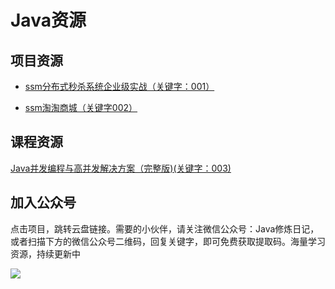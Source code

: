 # Java资源







## 项目资源



- [ssm分布式秒杀系统企业级实战（关键字：001）](https://pan.baidu.com/s/1exgocO6-WX3UJYrW11e7lA)

- [ssm淘淘商城（关键字002）](https://pan.baidu.com/s/1gB2XZ50RZpRxNJhlmfUsxA)

  



## 课程资源



[Java并发编程与高并发解决方案（完整版)(关键字：003)](https://pan.baidu.com/s/1vi8Kjhkmlzmt5hNXu7Xo8A)



## 加入公众号

点击项目，跳转云盘链接。需要的小伙伴，请关注微信公众号：Java修炼日记，或者扫描下方的微信公众号二维码，回复关键字，即可免费获取提取码。海量学习资源，持续更新中



![](E:\公众号文章\自己微信二维码.jpg)